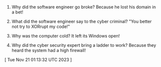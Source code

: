  
1. Why did the software engineer go broke? Because he lost his domain in a bet!

2. What did the software engineer say to the cyber criminal? "You better not try to XORrupt my code!"

3. Why was the computer cold? It left its Windows open!

4. Why did the cyber security expert bring a ladder to work? Because they heard the system had a high firewall!
 
[ 
Tue Nov 21 01:13:32 UTC 2023
 ]
